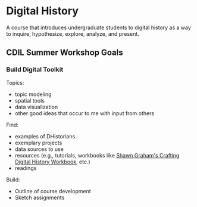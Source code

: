 # Digital History

A course that introduces undergraduate students to digital history as a way to inquire, hypothesize, explore, analyze, and present. 

## CDIL Summer Workshop Goals

### Build Digital Toolkit

Topics:

- topic modeling
- spatial tools
- data visualization
- other good ideas that occur to me with input from others

Find:

+ examples of DHistorians
+ exemplary projects
+ data sources to use
+ resources (e.g., tutorials, workbooks like [Shawn Graham's Crafting Digital History Workbook](http://workbook.craftingdigitalhistory.ca/), etc.)
+ readings

Build:

* Outline of course development
* Sketch assignments
